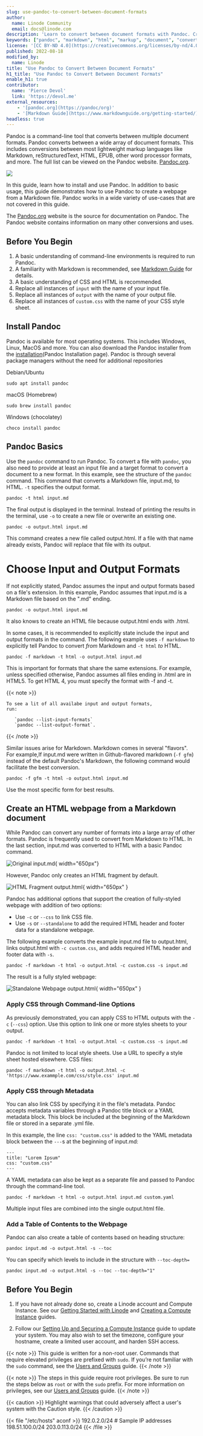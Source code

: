 ```yaml
---
slug: use-pandoc-to-convert-between-document-formats
author:
  name: Linode Community
  email: docs@linode.com
description: 'Learn to convert between document formats with Pandoc. Create a full webpage from a Markdown file with Pandoc.'
keywords: ["pandoc", "markdown", "html", "markup", "document", "convert", "document formats", "formats"]
license: '[CC BY-ND 4.0](https://creativecommons.org/licenses/by-nd/4.0)'
published: 2022-08-18
modified_by:
  name: Linode
title: "Use Pandoc to Convert Between Document Formats"
h1_title: "Use Pandoc to Convert Between Document Formats"
enable_h1: true
contributor:
  name: 'Pierce Devol'
  link: 'https://devol.me' 
external_resources:
    - '[pandoc.org](https://pandoc/org)'
    - '[Markdown Guide](https://www.markdownguide.org/getting-started/)'
headless: true
---
```


Pandoc is a command-line tool that converts between multiple
document formats. Pandoc converts between a wide array 
of document formats. This includes conversions 
between most lightweight markup languages like Markdown,
reStructuredText, HTML, EPUB, other 
word processor formats, and more. 
The full list can be viewed on the 
Pandoc website. [Pandoc.org]().

![](media/image3.jpeg)

In this guide, learn how to install and use Pandoc.
In addition to basic usage,
this guide demonstrates how to use Pandoc 
to create a webpage from a Markdown file.
Pandoc works in a wide variety of use-cases that are not covered in this guide.

The [Pandoc.org]() website is the source for documentation
on Pandoc. The Pandoc website contains information on 
many other conversions and uses.

## Before You Begin

1. A basic understanding of command-line environments is required to run Pandoc.
2. A familiarity with Markdown is recommended, see [Markdown Guide]() for details.
3. A basic understanding of CSS and HTML is recommended.
4. Replace all instances of `input` with the name of your input file.
5. Replace all instances of `output` with the name of your output file.
6. Replace all instances of `custom.css` with the name of your CSS style sheet.

## Install Pandoc

Pandoc is available for most operating systems.
This includes Windows, Linux, MacOS and more.
You can also download the Pandoc installer from the [installation](Pandoc Installation page). 
Pandoc is through several package managers without the need for additional repositories

Debian/Ubuntu

    sudo apt install pandoc

macOS (Homebrew)

    sudo brew install pandoc

Windows (chocolatey)

    choco install pandoc

## Pandoc Basics 

Use the `pandoc` command to run Pandoc.
To convert a file with `pandoc`,
you also need to provide at least an input file and a target format
to convert a document to a new format.
In this example, see the structure of the `pandoc` command.
This command that converts a Markdown file, input.md, to HTML.
`-t` specifies the output format.

    pandoc -t html input.md

The final output is displayed in the terminal.
Instead of printing the results in the terminal,
use `-o` to create a new file or overwrite an existing one.

    pandoc -o output.html input.md

This command creates a new file called output.html.
If a file with that name already exists,
Pandoc will replace that file with its output. 

# Choose Input and Output Formats

If not explicitly stated, Pandoc assumes the input and output formats
based on a file's extension.
In this example, Pandoc assumes that input.md 
is a Markdown file based on the ".md" ending.

    pandoc -o output.html input.md

It also knows to create an HTML file
because output.html ends with .html.

In some cases, it is recommended to explicitly 
state include the input and output formats in the command.
The following example uses `-f markdown`
to explicitly tell Pandoc to convert *from* Markdown
and `-t html` *to* HTML.

    pandoc -f markdown -t html -o output.html input.md

This is important for formats that share the same extensions.
For example, unless specified otherwise,
Pandoc assumes all files ending in .html are in HTML5. 
To get HTML 4, you must specify the format with -f and -t. 

{{< note >}}

    To see a lit of all availabe input and output formats,
    run:

       `pandoc --list-input-formats`
       `pandoc --list-output-format`.

{{< /note >}}

Similar issues arise for Markdown.
Markdown comes in several "flavors".
For example,If input.md were written in Github-flavored markdown (`-f gfm`)
instead of the default Pandoc's Markdown, 
the following command would facilitate the best conversion.

    pandoc -f gfm -t html -o output.html input.md

Use the most specific form for best results.


## Create an HTML webpage from a Markdown document


While Pandoc can convert any number of formats into a large array of 
other formats. Pandoc is frequently used to convert from Markdown to HTML.
In the last section, input.md was converted to HTML with a basic Pandoc command.

![Original input.md](media/INPUT.png){ width="650px"}

However, Pandoc only creates an HTML fragment by default.

![HTML Fragment output.html](media/OUTPUT-mid.png){ width="650px" }

Pandoc has additional options that support the creation of fully-styled webpage
with addition of two options:

- Use `-c` or `--css` to link CSS file.
- Use `-s` or `--standalone` to add the required HTML header and footer data for a standalone webpage.

The following example converts the example input.md file to output.html,
links output.html with `-c custom.css`, and adds required HTML header and footer data with `-s`.

    pandoc -f markdown -t html -o output.html -c custom.css -s input.md

The result is a fully styled webpage:

![Standalone Webpage output.html](media/OUTPUT.png){ width="650px" }

### Apply CSS through Command-line Options

As previously demonstrated, you can apply CSS 
to HTML outputs with the `-c` (`--css`)  option.
Use this option to link one or more styles sheets to your output.

    pandoc -f markdown -t html -o output.html -c custom.css -s input.md

Pandoc is not limited to local style sheets.
Use a URL to specify a style sheet hosted elsewhere.
CSS files:

    pandoc -f markdown -t html -o output.html -c 'https://www.exammple.com/css/style.css' input.md

### Apply CSS through Metadata

You can also link CSS by specifying it in the file's metadata.
Pandoc accepts metadata variables through a Pandoc title block
or a YAML metadata block. This block be included at the beginning 
of the Markdown file or stored in a separate .yml file.

In this example, the line `css: "custom.css"` is added
to the YAML metadata block between the `---`s at the beginning of input.md: 

    ---
    title: "Lorem Ipsum"
    css: "custom.css"
    ---

A YAML metadata can also be kept as a separate file and passed
to Pandoc through the command-line tool.

    pandoc -f markdown -t html -o output.html input.md custom.yaml

Multiple input files are combined into the single output.html file.

### Add a Table of Contents to the Webpage

Pandoc can also create a table of contents based on 
heading structure:

    pandoc input.md -o output.html -s --toc

You can specify which levels to include in the structure with `--toc-depth=`

    pandoc input.md -o output.html -s --toc --toc-depth="1"

[pandoc.org]: https://pandoc/org
[Markdown Guide]: https://www.markdownguide.org/getting-started/ 
[installation]: https://pandoc.org/installing.html

## Before You Begin

1.  If you have not already done so, create a Linode account and Compute Instance. See our [Getting Started with Linode](/docs/guides/getting-started/) and [Creating a Compute Instance](/docs/guides/creating-a-compute-instance/) guides.

1.  Follow our [Setting Up and Securing a Compute Instance](/docs/guides/set-up-and-secure/) guide to update your system. You may also wish to set the timezone, configure your hostname, create a limited user account, and harden SSH access.

{{< note >}}
This guide is written for a non-root user. Commands that require elevated privileges are prefixed with `sudo`. If you’re not familiar with the `sudo` command, see the [Users and Groups](/docs/tools-reference/linux-users-and-groups/) guide.
{{< /note >}}

{{< note >}}
The steps in this guide require root privileges. Be sure to run the steps below as `root` or with the `sudo` prefix. For more information on privileges, see our [Users and Groups](/docs/tools-reference/linux-users-and-groups/) guide.
{{< /note >}}


{{< caution >}}
Highlight warnings that could adversely affect a user's system with the Caution style.
{{< /caution >}}

{{< file "/etc/hosts" aconf >}}
192.0.2.0/24      # Sample IP addresses
198.51.100.0/24
203.0.113.0/24
{{< /file >}}
